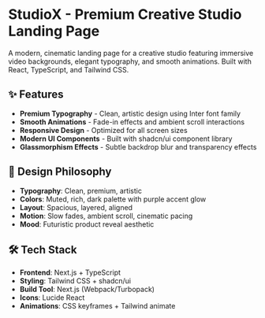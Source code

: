 # StudioX - Premium Creative Studio Landing Page

A modern, cinematic landing page for a creative studio featuring immersive video backgrounds, elegant typography, and smooth animations. Built with React, TypeScript, and Tailwind CSS.

## ✨ Features

- **Premium Typography** - Clean, artistic design using Inter font family
- **Smooth Animations** - Fade-in effects and ambient scroll interactions
- **Responsive Design** - Optimized for all screen sizes
- **Modern UI Components** - Built with shadcn/ui component library
- **Glassmorphism Effects** - Subtle backdrop blur and transparency effects

## 🎨 Design Philosophy

- **Typography**: Clean, premium, artistic
- **Colors**: Muted, rich, dark palette with purple accent glow
- **Layout**: Spacious, layered, aligned
- **Motion**: Slow fades, ambient scroll, cinematic pacing
- **Mood**: Futuristic product reveal aesthetic

## 🛠️ Tech Stack

- **Frontend**: Next.js + TypeScript
- **Styling**: Tailwind CSS + shadcn/ui
- **Build Tool**: Next.js (Webpack/Turbopack)
- **Icons**: Lucide React
- **Animations**: CSS keyframes + Tailwind animate

